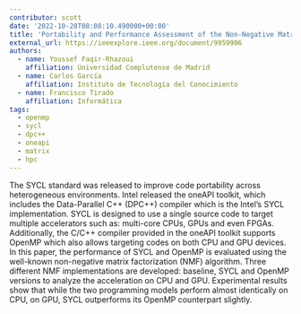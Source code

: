 ```yaml
---
contributor: scott
date: '2022-10-28T08:08:10.490000+00:00'
title: 'Portability and Performance Assessment of the Non-Negative Matrix Factorization Algorithm with OpenMP and SYCL'
external_url: https://ieeexplore.ieee.org/document/9959906
authors:
  - name: Youssef Faqir-Rhazoui
    affiliation: Universidad Complutense de Madrid
  - name: Carlos García
    affiliation: Instituto de Tecnología del Conocimiento
  - name: Francisco Tirado
    affiliation: Informática
tags:
  - openmp
  - sycl
  - dpc++
  - oneapi
  - matrix
  - hpc
---
```


The SYCL standard was released to improve code portability across heterogeneous environments. Intel released the oneAPI
toolkit, which includes the Data-Parallel C++ (DPC++) compiler which is the Intel’s SYCL implementation. SYCL is
designed to use a single source code to target multiple accelerators such as: multi-core CPUs, GPUs and even FPGAs.
Additionally, the C/C++ compiler provided in the oneAPI toolkit supports OpenMP which also allows targeting codes on
both CPU and GPU devices. In this paper, the performance of SYCL and OpenMP is evaluated using the well-known
non-negative matrix factorization (NMF) algorithm. Three different NMF implementations are developed: baseline, SYCL and
OpenMP versions to analyze the acceleration on CPU and GPU. Experimental results show that while the two programming
models perform almost identically on CPU, on GPU, SYCL outperforms its OpenMP counterpart slightly.

